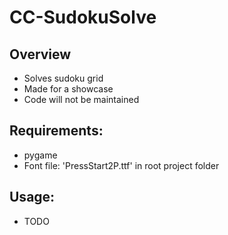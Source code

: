 # CC-SudokuSolve

## Overview
- Solves sudoku grid
- Made for a showcase
- Code will not be maintained

## Requirements:
- pygame
- Font file: 'PressStart2P.ttf' in root project folder

## Usage:
- TODO
